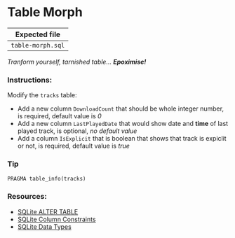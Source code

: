 # Table Morph

| Expected file |
| ------------- |
| `table-morph.sql` |

*Tranform yourself, tarnished table... **Epoximise!***

### Instructions:

Modify the `tracks` table:

- Add a new column `DownloadCount` that should be whole integer number, is required, default value is *0*
- Add a new column `LastPlayedDate` that would show date and **time** of last played track, is optional, *no default value*
- Add a column `IsExplicit` that is boolean that shows that track is expiclit or not, is required, default value is *true*

### Tip


```sql
PRAGMA table_info(tracks)
```

### Resources:

- [SQLite ALTER TABLE](https://www.sqlite.org/lang_altertable.html)
- [SQLite Column Constraints](https://www.tutorialspoint.com/sqlite/sqlite_constraints.htm)
- [SQLite Data Types](https://www.sqlite.org/datatype3.html)